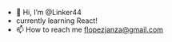 - 👋 Hi, I’m @Linker44
- currently learning React!
- 📫 How to reach me flopezjanza@gmail.com

<!---
Linker44/Linker44 is a ✨ special ✨ repository because its `README.md` (this file) appears on your GitHub profile.
You can click the Preview link to take a look at your changes.
--->
